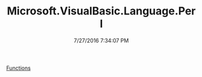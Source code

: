 ﻿---
title: Microsoft.VisualBasic.Language.Perl
date: 7/27/2016 7:34:07 PM
---

[Functions](T-Microsoft.VisualBasic.Language.Perl.Functions.html)
